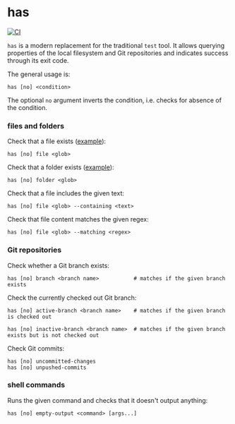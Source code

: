 # has

[![CI](https://github.com/kevgo/has/actions/workflows/ci.yml/badge.svg)](https://github.com/kevgo/has/actions/workflows/ci.yml)

`has` is a modern replacement for the traditional `test` tool. It allows
querying properties of the local filesystem and Git repositories and indicates
success through its exit code.

The general usage is:

```
has [no] <condition>
```

The optional `no` argument inverts the condition, i.e. checks for absence of the
condition.

### files and folders

Check that a file exists ([example](features/file-name.feature)):

```
has [no] file <glob>
```

Check that a folder exists ([example](features/folder.feature)):

```
has [no] folder <glob>
```

Check that a file includes the given text:

```
has [no] file <glob> --containing <text>
```

Check that file content matches the given regex:

```
has [no] file <glob> --matching <regex>
```

### Git repositories

Check whether a Git branch exists:

```
has [no] branch <branch name>           # matches if the given branch exists
```

Check the currently checked out Git branch:

```
has [no] active-branch <branch name>    # matches if the given branch is checked out
```

```
has [no] inactive-branch <branch name>  # matches if the given branch exists but is not checked out
```

Check Git commits:

```
has [no] uncommitted-changes
has [no] unpushed-commits
```

### shell commands

Runs the given command and checks that it doesn't output anything:

```
has [no] empty-output <command> [args...]
```
